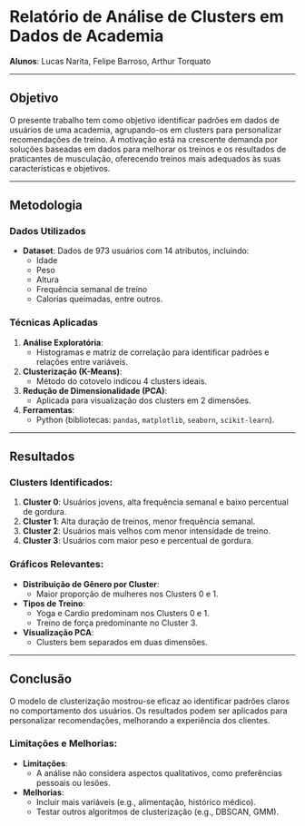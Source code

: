 # Relatório de Análise de Clusters em Dados de Academia

**Alunos**: Lucas Narita, Felipe Barroso, Arthur Torquato

---

## Objetivo
O presente trabalho tem como objetivo identificar padrões em dados de usuários de uma academia, agrupando-os em clusters para personalizar recomendações de treino. A motivação está na crescente demanda por soluções baseadas em dados para melhorar os treinos e os resultados de praticantes de musculação, oferecendo treinos mais adequados às suas características e objetivos.

---

## Metodologia

### Dados Utilizados
- **Dataset**: Dados de 973 usuários com 14 atributos, incluindo:
  - Idade
  - Peso
  - Altura
  - Frequência semanal de treino
  - Calorias queimadas, entre outros.

### Técnicas Aplicadas
1. **Análise Exploratória**:
   - Histogramas e matriz de correlação para identificar padrões e relações entre variáveis.
2. **Clusterização (K-Means)**:
   - Método do cotovelo indicou 4 clusters ideais.
3. **Redução de Dimensionalidade (PCA)**:
   - Aplicada para visualização dos clusters em 2 dimensões.
4. **Ferramentas**:
   - Python (bibliotecas: `pandas`, `matplotlib`, `seaborn`, `scikit-learn`).

---

## Resultados

### Clusters Identificados:
1. **Cluster 0**: Usuários jovens, alta frequência semanal e baixo percentual de gordura.
2. **Cluster 1**: Alta duração de treinos, menor frequência semanal.
3. **Cluster 2**: Usuários mais velhos com menor intensidade de treino.
4. **Cluster 3**: Usuários com maior peso e percentual de gordura.

### Gráficos Relevantes:
- **Distribuição de Gênero por Cluster**:
  - Maior proporção de mulheres nos Clusters 0 e 1.
- **Tipos de Treino**:
  - Yoga e Cardio predominam nos Clusters 0 e 1.
  - Treino de força predominante no Cluster 3.
- **Visualização PCA**:
  - Clusters bem separados em duas dimensões.

---

## Conclusão
O modelo de clusterização mostrou-se eficaz ao identificar padrões claros no comportamento dos usuários. Os resultados podem ser aplicados para personalizar recomendações, melhorando a experiência dos clientes.

### Limitações e Melhorias:
- **Limitações**:
  - A análise não considera aspectos qualitativos, como preferências pessoais ou lesões.
- **Melhorias**:
  - Incluir mais variáveis (e.g., alimentação, histórico médico).
  - Testar outros algoritmos de clusterização (e.g., DBSCAN, GMM).
